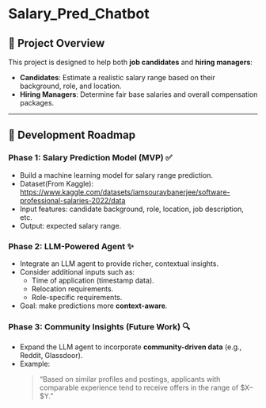 # Salary_Pred_Chatbot

## 🚀 Project Overview

This project is designed to help both **job candidates** and **hiring managers**:

* **Candidates**: Estimate a realistic salary range based on their background, role, and location.
* **Hiring Managers**: Determine fair base salaries and overall compensation packages.

---

## 📌 Development Roadmap

### **Phase 1: Salary Prediction Model (MVP)** ✅

* Build a machine learning model for salary range prediction.
* Dataset(From Kaggle): https://www.kaggle.com/datasets/iamsouravbanerjee/software-professional-salaries-2022/data
* Input features: candidate background, role, location, job description, etc.
* Output: expected salary range.

### **Phase 2: LLM-Powered Agent** ✨

* Integrate an LLM agent to provide richer, contextual insights.
* Consider additional inputs such as:
  * Time of application (timestamp data).
  * Relocation requirements.
  * Role-specific requirements.
* Goal: make predictions more **context-aware**.

### **Phase 3: Community Insights (Future Work)** 🔍

* Expand the LLM agent to incorporate **community-driven data** (e.g., Reddit, Glassdoor).
* Example:
  > “Based on similar profiles and postings, applicants with comparable experience tend to receive offers in the range of \$X–\$Y.”
